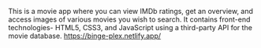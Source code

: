This is a movie app where you can view IMDb ratings, get an overview, and access images of various movies you wish to search. It contains front-end technologies- HTML5, CSS3, and JavaScript using a third-party API for the movie database. https://binge-plex.netlify.app/
